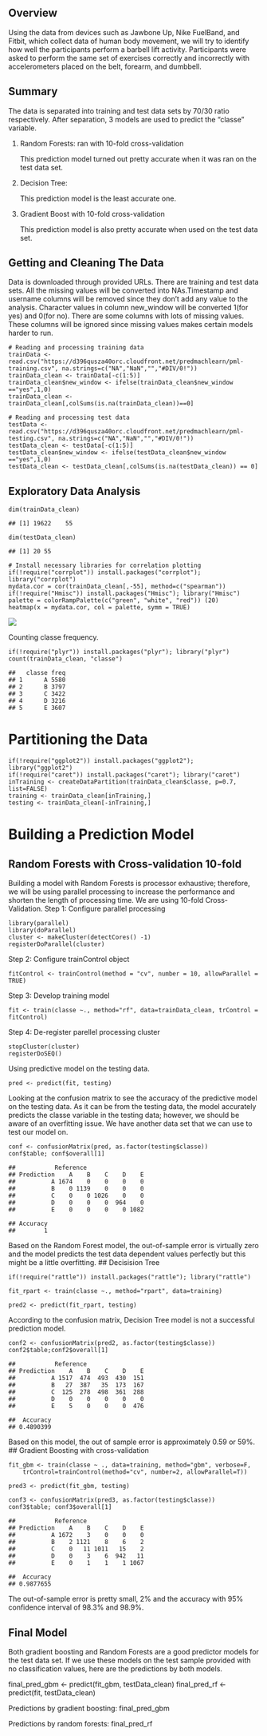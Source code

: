 Overview
--------

Using the data from devices such as Jawbone Up, Nike FuelBand, and
Fitbit, which collect data of human body movement, we will try to
identify how well the participants perform a barbell lift activity.
Participants were asked to perform the same set of exercises correctly
and incorrectly with accelerometers placed on the belt, forearm, and
dumbbell.

Summary
-------

The data is separated into training and test data sets by 70/30 ratio
respectively. After separation, 3 models are used to predict the
“classe” variable.

1.  Random Forests: ran with 10-fold cross-validation

    This prediction model turned out pretty accurate when it was ran on
    the test data set.

2.  Decision Tree:

    This prediction model is the least accurate one.

3.  Gradient Boost with 10-fold cross-validation

    This prediction model is also pretty accurate when used on the test
    data set.

Getting and Cleaning The Data
-----------------------------

Data is downloaded through provided URLs. There are training and test
data sets. All the missing values will be converted into NAs.Timestamp
and username columns will be removed since they don’t add any value to
the analysis. Character values in column new\_window will be converted
1(for yes) and 0(for no). There are some columns with lots of missing
values. These columns will be ignored since missing values makes certain
models harder to run.

    # Reading and processing training data
    trainData <- read.csv("https://d396qusza40orc.cloudfront.net/predmachlearn/pml-training.csv", na.strings=c("NA","NaN","","#DIV/0!"))
    trainData_clean <- trainData[-c(1:5)]
    trainData_clean$new_window <- ifelse(trainData_clean$new_window =="yes",1,0)
    trainData_clean <- trainData_clean[,colSums(is.na(trainData_clean))==0]

    # Reading and processing test data
    testData <- read.csv("https://d396qusza40orc.cloudfront.net/predmachlearn/pml-testing.csv", na.strings=c("NA","NaN","","#DIV/0!"))
    testData_clean <- testData[-c(1:5)]
    testData_clean$new_window <- ifelse(testData_clean$new_window =="yes",1,0)
    testData_clean <- testData_clean[,colSums(is.na(testData_clean)) == 0]

Exploratory Data Analysis
-------------------------

    dim(trainData_clean)

    ## [1] 19622    55

    dim(testData_clean)

    ## [1] 20 55

    # Install necessary libraries for correlation plotting
    if(!require("corrplot")) install.packages("corrplot"); library("corrplot")
    mydata.cor = cor(trainData_clean[,-55], method=c("spearman"))
    if(!require("Hmisc")) install.packages("Hmisc"); library("Hmisc")
    palette = colorRampPalette(c("green", "white", "red")) (20)
    heatmap(x = mydata.cor, col = palette, symm = TRUE)

![](Weight_Lifting_Exercise_files/figure-markdown_strict/data%20dimensions-1.png)

Counting classe frequency.

    if(!require("plyr")) install.packages("plyr"); library("plyr")
    count(trainData_clean, "classe")

    ##   classe freq
    ## 1      A 5580
    ## 2      B 3797
    ## 3      C 3422
    ## 4      D 3216
    ## 5      E 3607

Partitioning the Data
=====================

    if(!require("ggplot2")) install.packages("ggplot2"); library("ggplot2")
    if(!require("caret")) install.packages("caret"); library("caret")
    inTraining <- createDataPartition(trainData_clean$classe, p=0.7, list=FALSE)
    training <- trainData_clean[inTraining,]
    testing <- trainData_clean[-inTraining,]

Building a Prediction Model
===========================

Random Forests with Cross-validation 10-fold
--------------------------------------------

Building a model with Random Forests is processor exhaustive; therefore,
we will be using parallel processing to increase the performance and
shorten the length of processing time. We are using 10-fold
Cross-Validation. Step 1: Configure parallel processing

    library(parallel)
    library(doParallel)
    cluster <- makeCluster(detectCores() -1)
    registerDoParallel(cluster)

Step 2: Configure trainControl object

    fitControl <- trainControl(method = "cv", number = 10, allowParallel = TRUE)

Step 3: Develop training model

    fit <- train(classe ~., method="rf", data=trainData_clean, trControl = fitControl)

Step 4: De-register parellel processing cluster

    stopCluster(cluster)
    registerDoSEQ()

Using predictive model on the testing data.

    pred <- predict(fit, testing)

Looking at the confusion matrix to see the accuracy of the predictive
model on the testing data. As it can be from the testing data, the model
accurately predicts the classe variable in the testing data; however, we
should be aware of an overfitting issue. We have another data set that
we can use to test our model on.

    conf <- confusionMatrix(pred, as.factor(testing$classe))
    conf$table; conf$overall[1]

    ##           Reference
    ## Prediction    A    B    C    D    E
    ##          A 1674    0    0    0    0
    ##          B    0 1139    0    0    0
    ##          C    0    0 1026    0    0
    ##          D    0    0    0  964    0
    ##          E    0    0    0    0 1082

    ## Accuracy 
    ##        1

Based on the Random Forest model, the out-of-sample error is virtually
zero and the model predicts the test data dependent values perfectly but
this might be a little overfitting. \#\# Decisision Tree

    if(!require("rattle")) install.packages("rattle"); library("rattle")

    fit_rpart <- train(classe ~., method="rpart", data=training)

    pred2 <- predict(fit_rpart, testing)

According to the confusion matrix, Decision Tree model is not a
successful prediction model.

    conf2 <- confusionMatrix(pred2, as.factor(testing$classe))
    conf2$table;conf2$overall[1]

    ##           Reference
    ## Prediction    A    B    C    D    E
    ##          A 1517  474  493  430  151
    ##          B   27  387   35  173  167
    ##          C  125  278  498  361  288
    ##          D    0    0    0    0    0
    ##          E    5    0    0    0  476

    ##  Accuracy 
    ## 0.4890399

Based on this model, the out of sample error is approximately 0.59 or
59%. \#\# Gradient Boosting with cross-validation

    fit_gbm <- train(classe ~ ., data=training, method="gbm", verbose=F, 
        trControl=trainControl(method="cv", number=2, allowParallel=T))

    pred3 <- predict(fit_gbm, testing)

    conf3 <- confusionMatrix(pred3, as.factor(testing$classe))
    conf3$table; conf3$overall[1]

    ##           Reference
    ## Prediction    A    B    C    D    E
    ##          A 1672    3    0    0    0
    ##          B    2 1121    8    6    2
    ##          C    0   11 1011   15    2
    ##          D    0    3    6  942   11
    ##          E    0    1    1    1 1067

    ##  Accuracy 
    ## 0.9877655

The out-of-sample error is pretty small, 2% and the accuracy with 95%
confidence interval of 98.3% and 98.9%.

Final Model
-----------

Both gradient boosting and Random Forests are a good predictor models
for the test data set. If we use these models on the test sample
provided with no classification values, here are the predictions by both
models.

final\_pred\_gbm &lt;- predict(fit\_gbm, testData\_clean)
final\_pred\_rf &lt;- predict(fit, testData\_clean)

Predictions by gradient boosting: final\_pred\_gbm

Predictions by random forests: final\_pred\_rf
